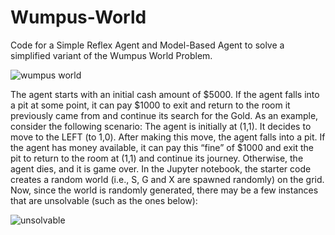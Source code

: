 # Wumpus-World
Code for a Simple Reflex Agent and Model-Based Agent to solve a simplified variant of the Wumpus World Problem.

![wumpus world](https://github.com/user-attachments/assets/e32e6b94-87d1-4fc4-9204-88d289bbd548)

The agent starts with an initial cash amount of $5000. If the agent falls into a pit at some point, it can pay $1000 to exit and return to the room it previously came from and continue its search for the Gold. As an example, consider the following scenario:
The agent is initially at (1,1). It decides to move to the LEFT (to 1,0). After making this move, the agent falls into a pit. If the agent has money available, it can pay this “fine” of $1000 and exit the pit to return to the room at (1,1) and continue its journey. Otherwise, the agent dies, and it is game over.
In the Jupyter notebook, the starter code creates a random world (i.e., S, G and X are spawned randomly) on the grid. Now, since the world is randomly generated, there may be a few instances that are unsolvable (such as the ones below):

![unsolvable](https://github.com/user-attachments/assets/623ee7ac-871c-46d0-9c9b-906619de3df2)

